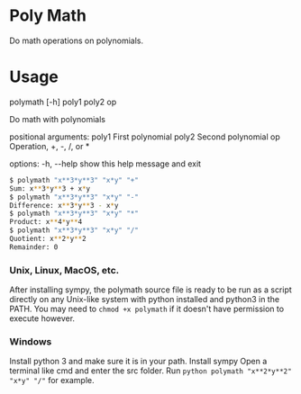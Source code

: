 # Poly Math

Do math operations on polynomials.

# Usage

polymath [-h] poly1 poly2 op

Do math with polynomials

positional arguments:
  poly1       First polynomial
  poly2       Second polynomial
  op          Operation, +, -, /, or *

options:
  -h, --help  show this help message and exit

```bash
$ polymath "x**3*y**3" "x*y" "+"
Sum: x**3*y**3 + x*y
$ polymath "x**3*y**3" "x*y" "-"
Difference: x**3*y**3 - x*y
$ polymath "x**3*y**3" "x*y" "*"
Product: x**4*y**4
$ polymath "x**3*y**3" "x*y" "/"
Quotient: x**2*y**2
Remainder: 0
```

### Unix, Linux, MacOS, etc.

 After installing sympy, the polymath source file is ready to be run as a script directly on any Unix-like system with python installed and python3 in the PATH. You may need to `chmod +x polymath` if it doesn't have permission to execute however.

### Windows

Install python 3 and make sure it is in your path. Install sympy Open a terminal like cmd and enter the src folder. Run `python polymath "x**2*y**2" "x*y" "/"` for example.